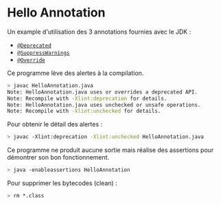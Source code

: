 # Hello Annotation

Un example d'utilisation des 3 annotations fournies avec le JDK :

- [`@Deprecated`](https://docs.oracle.com/javase/8/docs/api/java/lang/Deprecated.html)
- [`@SuppressWarnings`](https://docs.oracle.com/javase/8/docs/api/java/lang/SuppressWarnings.html)
- [`@Override`](https://docs.oracle.com/javase/8/docs/api/java/lang/Override.html)

Ce programme lève des alertes à la compilation.

```sh
> javac HelloAnnotation.java
Note: HelloAnnotation.java uses or overrides a deprecated API.
Note: Recompile with -Xlint:deprecation for details.
Note: HelloAnnotation.java uses unchecked or unsafe operations.
Note: Recompile with -Xlint:unchecked for details.

```

Pour obtenir le détail des alertes :

```sh
> javac -Xlint:deprecation -Xlint:unchecked HelloAnnotation.java
```

Ce programme ne produit aucune sortie mais réalise des assertions pour démontrer son bon fonctionnement.

```sh
> java -enableassertions HelloAnnotation
```

Pour supprimer les bytecodes (clean) :

```sh
> rm *.class
```
